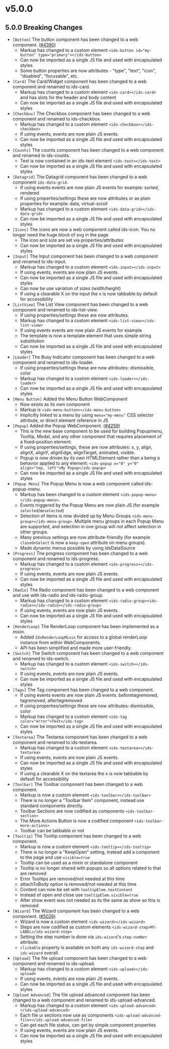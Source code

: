 # v5.0.0

## 5.0.0 Breaking Changes

- `[Button]` The button component has been changed to a web component. ([#4390](https://github.com/infor-design/enterprise/issues/4390))
  - Markup has changed to a custom element `<ids-button id="my-button" type="primary"></ids-button>`
  - Can now be imported as a single JS file and used with encapsulated styles.
  - Some button properties are now attributes - "type", "text", "icon", "disabled", "focusable", etc.
- `[Card]` The Card/Widget component has been changed to a web component and renamed to ids-card.
  - Markup has changed to a custom element `<ids-card></ids-card>` and has slots for the header and body content
  - Can now be imported as a single JS file and used with encapsulated styles
- `[Checkbox]` The Checkbox component has been changed to a web component and renamed to ids-checkbox.
  - Markup has changed to a custom element `<ids-checkbox></ids-checkbox>`
  - If using events, events are now plain JS events.
  - Can now be imported as a single JS file and used with encapsulated styles
- `[Counts]` The counts component has been changed to a web component and renamed to ids-counts.
  - Text is now contained in an ids-text element `<ids-text></ids-text>`
  - Can now be imported as a single JS file and used with encapsulated styles
- `[Datagrid]` The Datagrid component has been changed to a web component `ids-data-grid`.
  - If using events events are now plain JS events for example: sorted, rendered
  - If using properties/settings these are now attributes or as plain properties for example: data, virtual-scroll
  - Markup has changed to a custom element `<ids-data-grid></ids-data-grid>`
  - Can now be imported as a single JS file and used with encapsulated styles
- `[Icons]` The icons are now a web component called ids-icon. You no longer need the huge block of svg in the page
  - The icon and size are set via properties/attributes
  - Can now be imported as a single JS file and used with encapsulated styles
- `[Input]` The Input component has been changed to a web component and renamed to ids-input.
  - Markup has changed to a custom element `<ids-input></ids-input>`
  - If using events, events are now plain JS events.
  - Can now be imported as a single JS file and used with encapsulated styles
  - Can now be use variation of sizes (width/height)
  - If using a clearable X on the input the x is now tabbable by default for accessibility
- `[ListView]` The List View component has been changed to a web component and renamed to ids-list-view.
  - If using properties/settings these are now attributes.
  - Markup has changed to a custom element `<ids-list-view></ids-list-view>`
  - If using events events are now plain JS events for example
  - The template is now a template element that uses simple string substitution
  - Can now be imported as a single JS file and used with encapsulated styles
- `[Loader]` The Busy Indicator component has been changed to a web component and renamed to ids-loader.
  - If using properties/settings these are now attributes: dismissible, color
  - Markup has changed to a custom element `<ids-loader></ids-loader>`
  - Can now be imported as a single JS file and used with encapsulated styles
- `[Menu Button]` Added the Menu Button WebComponent
  - Now exists as its own component
  - Markup is `<ids-menu-button></ids-menu-button>`
  - Implicitly linked to a menu by using `menu="my-menu"` CSS selector attribute, or direct element reference in JS
- `[Popup]` Added the Popup WebComponent. ([#4259](https://github.com/infor-design/enterprise/issues/4259))
  - This is the new base component to be used for building Popupmenu, Tooltip, Modal, and any other component that requires placement of a fixed-position element.
  - If using properties/settings, these are now attributes: x, y, align, alignX, alignY, alignEdge, alignTarget, animated, visible.
  - Popup is now driven by its own HTMLElement rather than a being a behavior applied to any element: `<ids-popup x="0" y="0" align="top, left">My Popup</ids-popup>`
  - Can now be imported as a single JS file and used with encapsulated styles
- `[Popup Menu]` The Popup Menu is now a web component called ids-popup-menu.
  - Markup has been changed to a custom element `<ids-popup-menu></ids-popup-menu>`.
  - Events triggered by the Popup Menu are now plain JS (for example `selected`/`deselected`)
  - Selection of items is now divided up by Menu Groups `<ids-menu-group></ids-menu-group>`.  Multiple menu groups in each Popup Menu are supported, and selection in one group will not affect selection in other groups.
  - Many previous settings are now attribute-friendly (for example `closeOnSelect` is now a `keep-open` attribute on menu groups).
  - Made dynamic menus possible by using IdsDataSource
- `[Progress]` The progress component has been changed to a web component and renamed to ids-progress.
  - Markup has changed to a custom element `<ids-progress></ids-progress>`
  - If using events, events are now plain JS events.
  - Can now be imported as a single JS file and used with encapsulated styles
- `[Radio]` The Radio component has been changed to a web component and use with ids-radio and ids-radio-group.
  - Markup has changed to a custom element `<ids-radio-group><ids-radio></ids-radio></ids-radio-group>`
  - If using events, events are now plain JS events.
  - Can now be imported as a single JS file and used with encapsulated styles
- `[RenderLoop]` The RenderLoop component has been implemented as a mixin.
  - Added `IdsRenderLoopMixin` for access to a global renderLoop instance from within WebComponents.
  - API has been simplified and made more user-friendly.
- `[Switch]` The Switch component has been changed to a web component and renamed to ids-switch.
  - Markup has changed to a custom element `<ids-switch></ids-switch>`
  - If using events, events are now plain JS events.
  - Can now be imported as a single JS file and used with encapsulated styles
- `[Tags]` The Tag component has been changed to a web component.
  - If using events events are now plain JS events. beforetagremoved, tagremoved, aftertagremoved
  - If using properties/settings these are now attributes: dismissible, color
  - Markup has changed to a custom element `<ids-tag color="error">Text</ids-tag>`
  - Can now be imported as a single JS file and used with encapsulated styles
- `[Textarea]` The Textarea component has been changed to a web component and renamed to ids-textarea.
  - Markup has changed to a custom element `<ids-textarea></ids-textarea>`
  - If using events, events are now plain JS events.
  - Can now be imported as a single JS file and used with encapsulated styles
  - If using a clearable X on the textarea the x is now tabbable by default for accessibility
- `[Toolbar]` The Toolbar component has been changed to a web component.
  - Markup is now a custom element `<ids-toolbar></ids-toolbar>`
  - There is no longer a "Toolbar Item" component, instead use standard components directly.
  - Toolbar Sections are now codified as components `<ids-toolbar-section>`
  - The More Actions Button is now a codified component `<ids-toolbar-more-actions>`
  - Toolbar can be tabbable or not
- `[Tooltip]` The Tooltip component has been changed to a web component.
  - Markup is now a custom element `<ids-tooltip></ids-tooltip>`
  - There is no longer a "KeepOpen" setting, instead add a component to the page and use `visible=true`
  - Tooltip can be used as a mixin or standalone component
  - Tooltip is no longer shared with popups so all options related to that are removed
  - Error Tooltips are removed/not needed at this time
  - attachToBody option is removed/not needed at this time
  - Content can now be set with `tooltipElem.textContent`
  - Instead of open and close use `tooltipElem.visible=true`
  - After show event was not needed as its the same as show so this is removed
- `[Wizard]` The Wizard component has been changed to a web component. ([#5026](https://github.com/infor-design/enterprise/issues/5026))
  - Wizard is now a custom element `<ids-wizard></ids-wizard>`
  - Steps are now codified as custom elements `<ids-wizard-step>MY-LABEL</ids-wizard-step>`
  - Setting the step number is done via `ids-wizard`'s `step-number` attribute.
  - `clickable` property is available on both any `ids-wizard-step` and `ids-wizard` overall.
- `[Upload]` The file upload component has been changed to a web component and renamed to ids-upload.
  - Markup has changed to a custom element `<ids-upload></ids-upload>`
  - If using events, events are now plain JS events.
  - Can now be imported as a single JS file and used with encapsulated styles
- `[Upload Advanced]` The file upload advanced component has been changed to a web component and renamed to ids-upload-advanced.
  - Markup has changed to a custom element `<ids-upload-advanced></ids-upload-advanced>`
  - Each file ui sections now use as components `<ids-upload-advanced-file></ids-upload-advanced-file>`
  - Can get each file status, can get by simple component properties
  - If using events, events are now plain JS events.
  - Can now be imported as a single JS file and used with encapsulated styles

